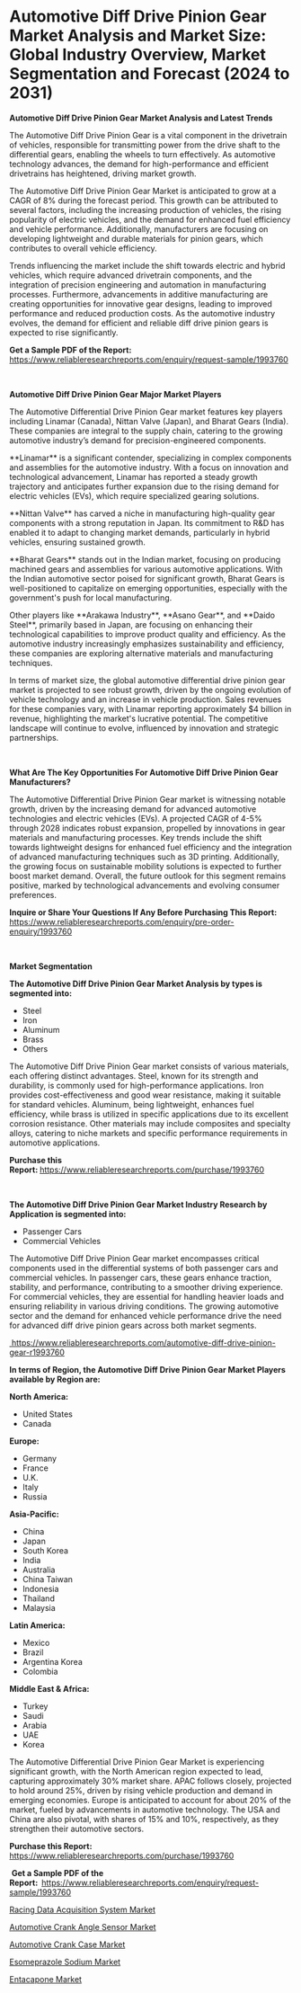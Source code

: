 <p><h1>Automotive Diff Drive Pinion Gear Market Analysis and Market Size: Global Industry Overview, Market Segmentation and Forecast (2024 to 2031)</h1></p><p><strong>Automotive Diff Drive Pinion Gear Market Analysis and Latest Trends</strong></p>
<p><p>The Automotive Diff Drive Pinion Gear is a vital component in the drivetrain of vehicles, responsible for transmitting power from the drive shaft to the differential gears, enabling the wheels to turn effectively. As automotive technology advances, the demand for high-performance and efficient drivetrains has heightened, driving market growth.</p><p>The Automotive Diff Drive Pinion Gear Market is anticipated to grow at a CAGR of 8% during the forecast period. This growth can be attributed to several factors, including the increasing production of vehicles, the rising popularity of electric vehicles, and the demand for enhanced fuel efficiency and vehicle performance. Additionally, manufacturers are focusing on developing lightweight and durable materials for pinion gears, which contributes to overall vehicle efficiency.</p><p>Trends influencing the market include the shift towards electric and hybrid vehicles, which require advanced drivetrain components, and the integration of precision engineering and automation in manufacturing processes. Furthermore, advancements in additive manufacturing are creating opportunities for innovative gear designs, leading to improved performance and reduced production costs. As the automotive industry evolves, the demand for efficient and reliable diff drive pinion gears is expected to rise significantly.</p></p>
<p><strong>Get a Sample PDF of the Report:&nbsp;</strong> <a href="https://www.reliableresearchreports.com/enquiry/request-sample/1993760?utm_campaign=13&utm_medium=2&utm_source=Github&utm_content=ia&utm_term=25102024&utm_id=automotive-diff-drive-pinion-gear">https://www.reliableresearchreports.com/enquiry/request-sample/1993760</a></p>
<p>&nbsp;</p>
<p><strong>Automotive Diff Drive Pinion Gear Major Market Players</strong></p>
<p><p>The Automotive Differential Drive Pinion Gear market features key players including Linamar (Canada), Nittan Valve (Japan), and Bharat Gears (India). These companies are integral to the supply chain, catering to the growing automotive industry’s demand for precision-engineered components.</p><p>**Linamar** is a significant contender, specializing in complex components and assemblies for the automotive industry. With a focus on innovation and technological advancement, Linamar has reported a steady growth trajectory and anticipates further expansion due to the rising demand for electric vehicles (EVs), which require specialized gearing solutions.</p><p>**Nittan Valve** has carved a niche in manufacturing high-quality gear components with a strong reputation in Japan. Its commitment to R&D has enabled it to adapt to changing market demands, particularly in hybrid vehicles, ensuring sustained growth. </p><p>**Bharat Gears** stands out in the Indian market, focusing on producing machined gears and assemblies for various automotive applications. With the Indian automotive sector poised for significant growth, Bharat Gears is well-positioned to capitalize on emerging opportunities, especially with the government's push for local manufacturing.</p><p>Other players like **Arakawa Industry**, **Asano Gear**, and **Daido Steel**, primarily based in Japan, are focusing on enhancing their technological capabilities to improve product quality and efficiency. As the automotive industry increasingly emphasizes sustainability and efficiency, these companies are exploring alternative materials and manufacturing techniques.</p><p>In terms of market size, the global automotive differential drive pinion gear market is projected to see robust growth, driven by the ongoing evolution of vehicle technology and an increase in vehicle production. Sales revenues for these companies vary, with Linamar reporting approximately $4 billion in revenue, highlighting the market's lucrative potential. The competitive landscape will continue to evolve, influenced by innovation and strategic partnerships.</p></p>
<p>&nbsp;</p>
<p><strong>What Are The Key Opportunities For Automotive Diff Drive Pinion Gear Manufacturers?</strong></p>
<p><p>The Automotive Differential Drive Pinion Gear market is witnessing notable growth, driven by the increasing demand for advanced automotive technologies and electric vehicles (EVs). A projected CAGR of 4-5% through 2028 indicates robust expansion, propelled by innovations in gear materials and manufacturing processes. Key trends include the shift towards lightweight designs for enhanced fuel efficiency and the integration of advanced manufacturing techniques such as 3D printing. Additionally, the growing focus on sustainable mobility solutions is expected to further boost market demand. Overall, the future outlook for this segment remains positive, marked by technological advancements and evolving consumer preferences.</p></p>
<p><strong>Inquire or Share Your Questions If Any Before Purchasing This Report:</strong> <a href="https://www.reliableresearchreports.com/enquiry/pre-order-enquiry/1993760?utm_campaign=13&utm_medium=2&utm_source=Github&utm_content=ia&utm_term=25102024&utm_id=automotive-diff-drive-pinion-gear">https://www.reliableresearchreports.com/enquiry/pre-order-enquiry/1993760</a></p>
<p>&nbsp;</p>
<p><strong>Market Segmentation</strong></p>
<p><strong>The Automotive Diff Drive Pinion Gear Market Analysis by types is segmented into:</strong></p>
<p><ul><li>Steel</li><li>Iron</li><li>Aluminum</li><li>Brass</li><li>Others</li></ul></p>
<p><p>The Automotive Diff Drive Pinion Gear market consists of various materials, each offering distinct advantages. Steel, known for its strength and durability, is commonly used for high-performance applications. Iron provides cost-effectiveness and good wear resistance, making it suitable for standard vehicles. Aluminum, being lightweight, enhances fuel efficiency, while brass is utilized in specific applications due to its excellent corrosion resistance. Other materials may include composites and specialty alloys, catering to niche markets and specific performance requirements in automotive applications.</p></p>
<p><strong>Purchase this Report:&nbsp;</strong><a href="https://www.reliableresearchreports.com/purchase/1993760?utm_campaign=13&utm_medium=2&utm_source=Github&utm_content=ia&utm_term=25102024&utm_id=automotive-diff-drive-pinion-gear">https://www.reliableresearchreports.com/purchase/1993760</a></p>
<p>&nbsp;</p>
<p><strong>The Automotive Diff Drive Pinion Gear Market Industry Research by Application is segmented into:</strong></p>
<p><ul><li>Passenger Cars</li><li>Commercial Vehicles</li></ul></p>
<p><p>The Automotive Diff Drive Pinion Gear market encompasses critical components used in the differential systems of both passenger cars and commercial vehicles. In passenger cars, these gears enhance traction, stability, and performance, contributing to a smoother driving experience. For commercial vehicles, they are essential for handling heavier loads and ensuring reliability in various driving conditions. The growing automotive sector and the demand for enhanced vehicle performance drive the need for advanced diff drive pinion gears across both market segments.</p></p>
<p><a href="https://www.reliableresearchreports.com/automotive-diff-drive-pinion-gear-r1993760?utm_campaign=13&utm_medium=2&utm_source=Github&utm_content=ia&utm_term=25102024&utm_id=automotive-diff-drive-pinion-gear">&nbsp;https://www.reliableresearchreports.com/automotive-diff-drive-pinion-gear-r1993760</a></p>
<p><strong>In terms of Region, the Automotive Diff Drive Pinion Gear Market Players available by Region are:</strong></p>
<p>
    <p> <strong> North America: </strong>
        <ul>
            <li>United States</li>
            <li>Canada</li>
        </ul>
        </p> 
    <p> <strong> Europe: </strong>
        <ul>
            <li>Germany</li>
            <li>France</li>
            <li>U.K.</li>
            <li>Italy</li>
            <li>Russia</li>
        </ul>
        </p> 
    <p> <strong> Asia-Pacific: </strong>
        <ul>
            <li>China</li>
            <li>Japan</li>
            <li>South Korea</li>
            <li>India</li>
            <li>Australia</li>
            <li>China Taiwan</li>
            <li>Indonesia</li>
            <li>Thailand</li>
            <li>Malaysia</li>
        </ul>
        </p> 
    <p> <strong> Latin America: </strong>
        <ul>
            <li>Mexico</li>
            <li>Brazil</li>
            <li>Argentina Korea</li>
            <li>Colombia</li>
        </ul>
        </p> 
    <p> <strong> Middle East & Africa: </strong>
        <ul>
            <li>Turkey</li>
            <li>Saudi</li>
            <li>Arabia</li>
            <li>UAE</li>
            <li>Korea</li>
        </ul>
    </p>
    </p>
<p><p>The Automotive Differential Drive Pinion Gear Market is experiencing significant growth, with the North American region expected to lead, capturing approximately 30% market share. APAC follows closely, projected to hold around 25%, driven by rising vehicle production and demand in emerging economies. Europe is anticipated to account for about 20% of the market, fueled by advancements in automotive technology. The USA and China are also pivotal, with shares of 15% and 10%, respectively, as they strengthen their automotive sectors.</p></p>
<p><strong>Purchase this Report: </strong><a href="https://www.reliableresearchreports.com/purchase/1993760?utm_campaign=13&utm_medium=2&utm_source=Github&utm_content=ia&utm_term=25102024&utm_id=automotive-diff-drive-pinion-gear">https://www.reliableresearchreports.com/purchase/1993760</a></p>
<p>&nbsp;<strong>Get a Sample PDF of the Report:&nbsp;&nbsp;</strong><a href="https://www.reliableresearchreports.com/enquiry/request-sample/1993760?utm_campaign=13&utm_medium=2&utm_source=Github&utm_content=ia&utm_term=25102024&utm_id=automotive-diff-drive-pinion-gear">https://www.reliableresearchreports.com/enquiry/request-sample/1993760</a></p>
<p><strong></strong></p>
<p><p><a href="https://issuu.com/reportprime-2/docs/racing-data-acquisition-system-market-size-2030.pp?utm_campaign=13&utm_medium=2&utm_source=Github&utm_content=ia&utm_term=25102024&utm_id=automotive-diff-drive-pinion-gear">Racing Data Acquisition System Market</a></p><p><a href="https://github.com/roydonhol47/Market-Research-Report-List-1/blob/main/automotive-crank-angle-sensor-market.md?utm_campaign=13&utm_medium=2&utm_source=Github&utm_content=ia&utm_term=25102024&utm_id=automotive-diff-drive-pinion-gear">Automotive Crank Angle Sensor Market</a></p><p><a href="https://github.com/maniehilp9ib/Market-Research-Report-List-1/blob/main/automotive-crank-case-market.md?utm_campaign=13&utm_medium=2&utm_source=Github&utm_content=ia&utm_term=25102024&utm_id=automotive-diff-drive-pinion-gear">Automotive Crank Case Market</a></p><p><a href="https://www.linkedin.com/pulse/global-esomeprazole-sodium-market-trends-innovations-forward-looking-d34bf?utm_campaign=13&utm_medium=2&utm_source=Github&utm_content=ia&utm_term=25102024&utm_id=automotive-diff-drive-pinion-gear">Esomeprazole Sodium Market</a></p><p><a href="https://www.linkedin.com/pulse/future-ready-strategic-insights-global-entacapone-market-rb2vf?utm_campaign=13&utm_medium=2&utm_source=Github&utm_content=ia&utm_term=25102024&utm_id=automotive-diff-drive-pinion-gear">Entacapone Market</a></p></p>